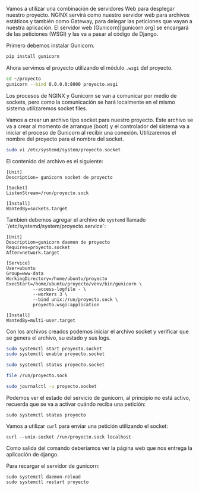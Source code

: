 Vamos a utilizar una combinación de servidores Web para desplegar nuestro
proyecto. NGINX servirá como nuestro servidor web para archivos estáticos y
también como Gateway, para delegar las peticiones que vayan a nuestra aplicación.
El servidor web (Gunicorn)[gunicorn.org] se encargará de las peticiones (WSGI) y las
va a pasar al código de Django.

Primero debemos instalar Gunicorn.

```bash
pip install gunicorn
```

Ahora servimos el proyecto utilizando el módulo `.wsgi` del proyecto.

```bash
cd ~/proyecto
gunicorn --bind 0.0.0.0:8000 proyecto.wsgi
```

Los procesos de NGINX y Gunicorn se van a comunicar por medio de sockets, pero
como la comunicación se hará localmente en el mismo sistema utilizaremos socket files.

Vamos a crear un archivo tipo socket para nuestro proyecto. Este archivo se va a
crear al momento de arranque (boot) y el controlador del sistema va a iniciar el proceso
de Gunicorn al recibir una conexión. Utilizaremos el nombre del proyecto para el nombre
del socket.

```bash
sudo vi /etc/systemd/system/proyecto.socket
```

El contenido del archivo es el siguiente:

```
[Unit]
Description= gunicorn socket de proyecto

[Socket]
ListenStream=/run/proyecto.sock

[Install]
WantedBy=sockets.target
```

Tambien debemos agregar el archivo de `systemd` llamado
`/etc/systemd/system/proyecto.service´:

```
[Unit]
Description=gunicorn daemon de proyecto
Requires=proyecto.socket
After=network.target

[Service]
User=ubuntu
Group=www-data
WorkingDirectory=/home/ubuntu/proyecto
ExecStart=/home/ubuntu/proyecto/venv/bin/gunicorn \
          --access-logfile - \
          --workers 3 \
          --bind unix:/run/proyecto.sock \
          proyecto.wsgi:application

[Install]
WantedBy=multi-user.target
```

Con los archivos creados podemos iniciar el archivo socket y verificar que se
genera el archivo, su estado y sus logs.

```bash
sudo systemctl start proyecto.socket
sudo systemctl enable proyecto.socket

sudo systemctl status proyecto.socket

file /run/proyecto.sock

sudo journalctl -u proyecto.socket
```

Podemos ver el estado del servicio de gunicorn, al principio no está activo,
recuerda que se va a activar cuándo reciba una petición:

```
sudo systemctl status proyecto
```

Vamos a utilizar `curl` para enviar una petición utilizando el socket:

```
curl --unix-socket /run/proyecto.sock localhost
```

Como salida del comando deberíamos ver la página web que nos entrega la aplicación de django.

Para recargar el servidor de gunicorn:

```
sudo systemctl daemon-reload
sudo systemctl restart proyecto
```
